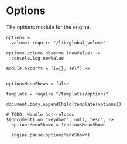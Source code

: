 Options
=======

The options module for the engine.

    options =
      volume: require "/lib/global_volume"

    options.volume.observe (newValue) ->
      console.log newValue

    module.exports = (I={}, self) ->


    optionsMenuShown = false

    template = require "/templates/options"

    document.body.appendChild(template(options))

    # TODO: Handle hot-reloads
    $(document).on "keydown", null, "esc", ->
      optionsMenuShown = !optionsMenuShown

      engine.pause(optionsMenuShown)
